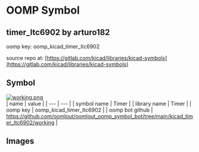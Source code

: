 # OOMP Symbol  
## timer_ltc6902  by arturo182  
  
oomp key: oomp_kicad_timer_ltc6902  
  
source repo at: [https://gitlab.com/kicad/libraries/kicad-symbols](https://gitlab.com/kicad/libraries/kicad-symbols)  
## Symbol  
  
[![working.png](working_600.png)](working.png)  
| name | value | 
| --- | --- | 
| symbol name | Timer | 
| library name | Timer | 
| oomp key | oomp_kicad_timer_ltc6902 | 
| oomp bot github | https://github.com/oomlout/oomlout_oomp_symbol_bot/tree/main/kicad_timer_ltc6902/working | 
## Images  

